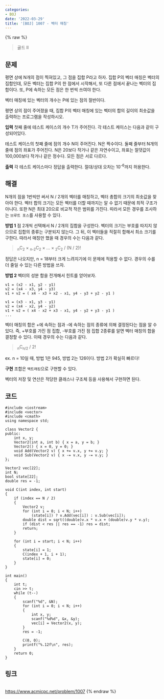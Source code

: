 ```yaml
---
categories:
- BOJ
date: '2022-03-29'
title: '[BOJ] 1007 - 벡터 매칭'
---
```


{% raw %}
> 골드 II<br>

## 문제
평면 상에 N개의 점이 찍혀있고, 그 점을 집합 P라고 하자. 집합 P의 벡터 매칭은 벡터의 집합인데, 모든 벡터는 집합 P의 한 점에서 시작해서, 또 다른 점에서 끝나는 벡터의 집합이다. 또, P에 속하는 모든 점은 한 번씩 쓰여야 한다.

벡터 매칭에 있는 벡터의 개수는 P에 있는 점의 절반이다.

평면 상의 점이 주어졌을 때, 집합 P의 벡터 매칭에 있는 벡터의 합의 길이의 최솟값을 출력하는 프로그램을 작성하시오.

**입력**
첫째 줄에 테스트 케이스의 개수 T가 주어진다. 각 테스트 케이스는 다음과 같이 구성되어있다.

테스트 케이스의 첫째 줄에 점의 개수 N이 주어진다. N은 짝수이다. 둘째 줄부터 N개의 줄에 점의 좌표가 주어진다. N은 20보다 작거나 같은 자연수이고, 좌표는 절댓값이 100,000보다 작거나 같은 정수다. 모든 점은 서로 다르다.

**출력**
각 테스트 케이스마다 정답을 출력한다. 절대/상대 오차는 10<sup>-6</sup>까지 허용한다.

##  해결
N개의 점을 1번씩만 써서 N / 2개의 벡터를 매칭하고, 벡터 총합의 크기의 최솟값을 찾아야 한다. 벡터 합의 크기는 모든 벡터를 더할 때까지는 알 수 없기 때문에 최적 구조가 아니다. 또한 N은 최대 20으로 비교적 작은 범위를 가진다. 따라서 모든 경우를 조사하는 `브루트 포스`를 사용할 수 있다.

**방법 1** 
점 2개씩 선택해서 N / 2개의 집합을 구성한다. 벡터의 크기는 부호를 따지지 않으므로 집합의 종류는 구분되지 않는다.  그 뒤, 이 벡터들을 적절히 합해서 최소 크기를 구한다. 따라서 매칭만 했을 때 경우의 수는 다음과 같다.
> <sub>n</sub>C<sub>2</sub> × <sub>n-2</sub>C<sub>2</sub> × ... × <sub>2</sub>C<sub>2</sub> / (N / 2)!<br>

정답은 나오지만, n = 18부터 크게 느려지기에 이 문제에 적용할 수 없다. 경우의 수를 더 줄일 수 있는 다른 방법을 쓰자.

**방법 2**
벡터의 성분 합을 전개해서 힌트를 얻어보자.
```
v1 = (x2 - x1, y2 - y1)
v2 = (x4 - x3, y4 - y3)
v1 + v2 = ( x4 - x3 + x2 - x1, y4 - y3 + y2 - y1 )

v1 = (x3 - x1, y3 - y1)
v2 = (x4 - x2, y4 - y2)
v1 + v2 = ( x4 - x2 + x3 - x1, y4 - y2 + y3 - y1 )
...
```
벡터 매칭의 합은 +에 속하는 점과 -에 속하는 점의 종류에 의해 결정된다는 점을 알 수 있다. 즉,  +부호를 가진 점 집합, -부호를 가진 점 집합 2종류를 알면 벡터 매칭의 합을 결정할 수 있다. 이때 경우의 수는 다음과 같다.
> <sub>n</sub>C<sub>n/2</sub> / 2!<br>

ex. n = 10일 때, 방법 1은 945, 방법 2는 126이다. 방법 2가 확실히 빠르다!

**구현**
조합은 `백트래킹`으로 구현할 수 있다.

벡터의 저장 및 연산은 적당한 클래스나 구조체 등을 사용해서 구현하면 된다.

## 코드
```
#include <iostream>
#include <vector>
#include <cmath>
using namespace std;

class Vector2 {
public:
	int x, y;
	Vector2(int a, int b) { x = a, y = b; }
	Vector2() { x = 0, y = 0; }
	void Add(Vector2 v) { x += v.x, y += v.y; }
	void Sub(Vector2 v) { x -= v.x, y -= v.y; }
};

Vector2 vec[22];
int N;
bool state[22];
double res = -1;

void C(int index, int start)
{
	if (index == N / 2)
	{
		Vector2 v;
		for (int i = 0; i < N; i++)
			(state[i]) ? v.Add(vec[i]) : v.Sub(vec[i]);
		double dist = sqrt((double)v.x * v.x + (double)v.y * v.y);
		if (dist < res || res == -1) res = dist;
		return;
	}

	for (int i = start; i < N; i++)
	{
		state[i] = 1;
		C(index + 1, i + 1);
		state[i] = 0;
	}
}

int main()
{
	int t;
	cin >> t;
	while (t--)
	{
		scanf("%d", &N);
		for (int i = 0; i < N; i++)
		{
			int x, y;
			scanf("%d%d", &x, &y);
			vec[i] = Vector2(x, y);
		}
		res = -1;

		C(0, 0);
		printf("%.12f\n", res);
	}
	return 0;
}
```

## 링크
<br>https://www.acmicpc.net/problem/1007
{% endraw %}